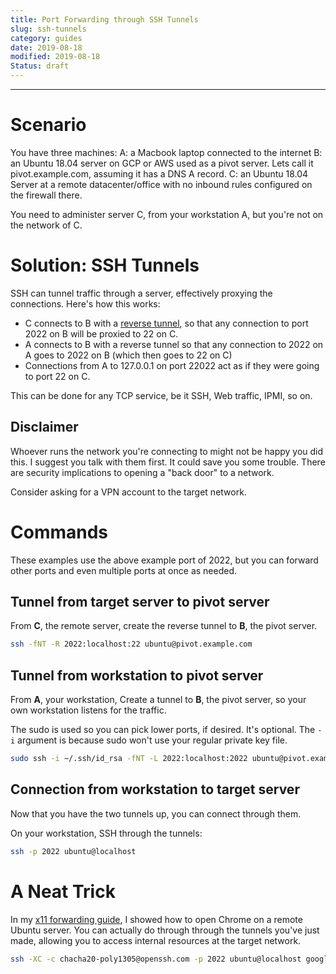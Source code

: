 ```yaml
---
title: Port Forwarding through SSH Tunnels
slug: ssh-tunnels
category: guides
date: 2019-08-18
modified: 2019-08-18
Status: draft
---
```


---

# Scenario

You have three machines:
A: a Macbook laptop connected to the internet
B: an Ubuntu 18.04 server on GCP or AWS used as a pivot server.
   Lets call it pivot.example.com, assuming it has a DNS A record.
C: an Ubuntu 18.04 Server at a remote datacenter/office with no inbound rules
   configured on the firewall there.

You need to administer server C, from your workstation A, but you're not on the
network of C.


# Solution: SSH Tunnels
SSH can tunnel traffic through a server, effectively proxying the connections.
Here's how this works:

- C connects to B with a [reverse tunnel](https://www.howtoforge.com/reverse-ssh-tunneling),
  so that any connection to port 2022 on B will be proxied to 22 on C.
- A connects to B with a reverse tunnel so that any connection to 2022 on A
  goes to 2022 on B (which then goes to 22 on C)
- Connections from A to 127.0.0.1 on port 22022 act as if they were going to
  port 22 on C.

This can be done for any TCP service, be it SSH, Web traffic, IPMI, so on.


## Disclaimer
Whoever runs the network you're connecting to might not be happy you did this.
I suggest you talk with them first. It could save you some trouble. There are
security implications to opening a "back door" to a network.

Consider asking for a VPN account to the target network.


# Commands
These examples use the above example port of 2022, but you can forward other
ports and even multiple ports at once as needed.


## Tunnel from target server to pivot server
From **C**, the remote server,
create the reverse tunnel to **B**, the pivot server.
```bash
ssh -fNT -R 2022:localhost:22 ubuntu@pivot.example.com
```

## Tunnel from workstation to pivot server

From **A**, your workstation,
Create a tunnel to **B**, the pivot server, so your own workstation listens
for the traffic.

The sudo is used so you can pick lower ports, if desired. It's optional. The
`-i` argument is because sudo won't use your regular private key file.
```bash
sudo ssh -i ~/.ssh/id_rsa -fNT -L 2022:localhost:2022 ubuntu@pivot.example.com
```

## Connection from workstation to target server
Now that you have the two tunnels up, you can connect through them.

On your workstation, SSH through the tunnels:
```bash
ssh -p 2022 ubuntu@localhost
```


# A Neat Trick
In my [x11 forwarding guide](x11-forwarding-ubuntu18), I showed how to open
Chrome on a remote Ubuntu server. You can actually do through through the
tunnels you've just made, allowing you to access internal resources at the
target network.

```bash
ssh -XC -c chacha20-poly1305@openssh.com -p 2022 ubuntu@localhost google-chrome
```
